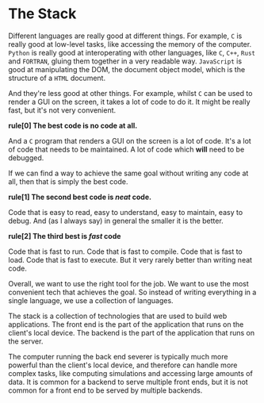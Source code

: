 # The Stack

Different languages are really good at different things. For example, `C` is really good at low-level tasks, like accessing the memory of the computer. `Python` is really good at interoperating with other languages, like `C`, `C++`, `Rust` and `FORTRAN`, gluing them together in a very readable way. `JavaScript` is good at manipulating the DOM, the document object model, which is the structure of a `HTML` document.

And they're less good at other things. For example, whilst `C` can be used to render a GUI on the screen, it takes a lot of code to do it. It might be really fast, but it's not very convenient.

**rule[0] The best code is no code at all.**

And a `C` program that renders a GUI on the screen is a lot of code. It's a lot of code that needs to be maintained. A lot of code which **will** need to be debugged.

If we can find a way to achieve the same goal without writing any code at all, then that is simply the best code.

**rule[1] The second best code is _neat_ code.**

Code that is easy to read, easy to understand, easy to maintain, easy to debug. And (as I always say) in general the smaller it is the better.

**rule[2] The third best is _fast_ code**

Code that is fast to run. Code that is fast to compile. Code that is fast to load. Code that is fast to execute. But it very rarely better than writing neat code.

Overall, we want to use the right tool for the job. We want to use the most convenient tech that achieves the goal. So instead of writing everything in a single language, we use a collection of languages.

The stack is a collection of technologies that are used to build web applications. The front end is the part of the application that runs on the client's local device. The backend is the part of the application that runs on the server.

The computer running the back end severer is typically much more powerful than the client's local device, and therefore can handle more complex tasks, like computing simulations and accessing large amounts of data. It is common for a backend to serve multiple front ends, but it is not common for a front end to be served by multiple backends.
